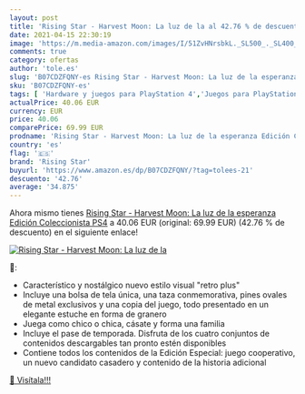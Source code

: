 ```yaml
---
layout: post
title: 'Rising Star - Harvest Moon: La luz de la al 42.76 % de descuento'
date: 2021-04-15 22:30:19
image: 'https://m.media-amazon.com/images/I/51ZvHNrsbkL._SL500_._SL400_.jpg'
comments: true
category: ofertas
author: 'tole.es'
slug: 'B07CDZFQNY-es Rising Star - Harvest Moon: La luz de la esperanza Edición...'
sku: 'B07CDZFQNY-es'
tags: [ 'Hardware y juegos para PlayStation 4','Juegos para PlayStation 4','Videojuegos','ps4','rising star', ]
actualPrice: 40.06 EUR
currency: EUR
price: 40.06
comparePrice: 69.99 EUR
prodname: 'Rising Star - Harvest Moon: La luz de la esperanza Edición Coleccionista PS4'
country: 'es'
flag: '🇪🇸'
brand: 'Rising Star'
buyurl: 'https://www.amazon.es/dp/B07CDZFQNY/?tag=tolees-21'
descuento: '42.76'
average: '34.875'
---
```


Ahora mismo tienes [Rising Star - Harvest Moon: La luz de la esperanza Edición Coleccionista PS4](https://www.amazon.es/dp/B07CDZFQNY/?tag=tolees-21) a 40.06 EUR (original: 69.99 EUR) (42.76 %  de descuento) en el siguiente enlace!

[![Rising Star - Harvest Moon: La luz de la](https://m.media-amazon.com/images/I/51ZvHNrsbkL._SL500_._SL400_.jpg)](https://www.amazon.es/dp/B07CDZFQNY/?tag=tolees-21)

🔎:

- Característico y nostálgico nuevo estilo visual "retro plus"
- Incluye una bolsa de tela única, una taza conmemorativa, pines ovales de metal exclusivos y una copia del juego, todo presentado en un elegante estuche en forma de granero
- Juega como chico o chica, cásate y forma una familia
- Incluye el pase de temporada. Disfruta de los cuatro conjuntos de contenidos descargables tan pronto estén disponibles
- Contiene todos los contenidos de la Edición Especial: juego cooperativo, un nuevo candidato casadero y contenido de la historia adicional

[🛒 Visítala!!!](https://www.amazon.es/dp/B07CDZFQNY/?tag=tolees-21)
